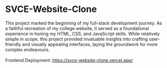 # SVCE-Website-Clone
 
This project marked the beginning of my full-stack development journey.
As a faithful recreation of my college website, it served as a foundational experience in honing my HTML, CSS, and JavaScript skills.
While relatively simple in scope, this project provided invaluable insights into crafting user-friendly and visually appealing interfaces, laying the groundwork for more complex endeavours.
<br />
<br />
Frontend Deployment: https://svce-website-clone.vercel.app/
